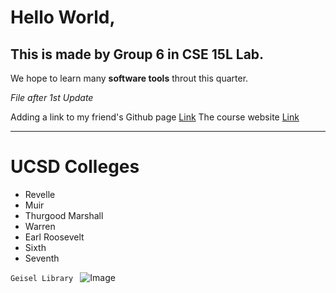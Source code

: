 # Hello World, 
## This is made by Group 6 in CSE 15L Lab.
We hope to learn many **software tools** throut this quarter.

*File after 1st Update*

Adding a link to my friend's Github page [Link](lab-report-1-week-2.html)
The course website [Link](https://sites.google.com/eng.ucsd.edu/cse-15l-spring-2022/home)

***
# UCSD Colleges
* Revelle
* Muir
* Thurgood Marshall
* Warren
* Earl Roosevelt
* Sixth
* Seventh

```Geisel Library ```
![Image](https://i.redd.it/wo1ncyna6cyz.jpg)
